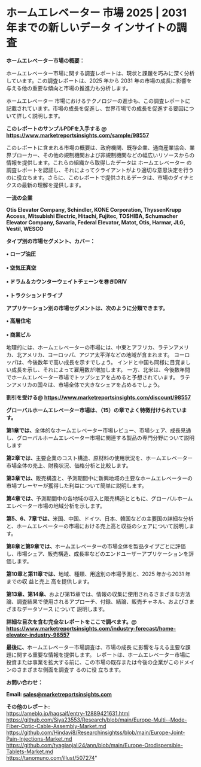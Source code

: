# ホームエレベーター 市場 2025 | 2031 年までの新しいデータ インサイトの調査

<strong><b>ホームエレベーター市場の概要：</b></strong>

ホームエレベーター市場に関する調査レポートは、現状と課題を巧みに深く分析しています。この調査レポートは、2025 年から 2031 年の市場の成長に影響を与える他の重要な傾向と市場の推進力も分析します。

ホームエレベーター 市場におけるテクノロジーの進歩も、この調査レポートに記載されています。市場の成長を促進し、世界市場での成長を促進する要因について詳しく説明します。

<strong>このレポートのサンプルPDFを入手する @ <a href=https://www.marketreportsinsights.com/sample/98557>https://www.marketreportsinsights.com/sample/98557</a></strong>

このレポートに含まれる市場の概要は、政府機関、既存企業、通商産業協会、業界ブローカー、その他の規制機関および非規制機関などの幅広いリソースからの情報を提供します。これらの組織から取得したデータは ホームエレベーター の調査レポートを認証し、それによってクライアントがより適切な意思決定を行うのに役立ちます。さらに、このレポートで提供されるデータは、市場のダイナミクスの最新の理解を提供します。

<strong>一流の企業</strong>

<strong><b>Otis Elevator Company, Schindler, KONE Corporation, ThyssenKrupp Access, Mitsubishi Electric, Hitachi, Fujitec, TOSHIBA, Schumacher Elevator Company, Savaria, Federal Elevator, Matot, Otis, Harmar, JLG, Vestil, WESCO</b></strong>

<strong><b>タイプ別の市場セグメント、カバー：</b></strong>

<strong>• ロープ油圧<br><br>• 空気圧真空<br><br>• ドラム＆カウンターウェイトチェーンを巻きDRIV<br><br>• トラクションドライブ</strong>

<strong><b>アプリケーション別の市場セグメントは、次のように分類できます。</b></strong>

<strong>• 高層住宅<br><br>• 商業ビル</strong>

 地理的には、ホームエレベーターの市場には、中東とアフリカ、ラテンアメリカ、北アメリカ、ヨーロッパ、アジア太平洋などの地域が含まれます。 ヨーロッパは、今後数年で高い成長を示すでしょう。 インドと中国も同様に目覚ましい成長を示し、それによって雇用数が増加します。 一方、北米は、今後数年間でホームエレベーター市場でトップシェアを占めると予想されています。 ラテンアメリカの国々は、市場全体で大きなシェアを占めるでしょう。

<strong>割引を受ける@ <a href=https://www.marketreportsinsights.com/discount/98557>https://www.marketreportsinsights.com/discount/98557</a></strong>

<strong><b>グローバルホームエレベーター市場は、（15）の章でよく特徴付けられています。</b></strong>

<strong><b>第</b></strong><strong><b>1章では、</b></strong>全体的なホームエレベーター市場レビュー、市場シェア、成長見通し、グローバルホームエレベーター市場に関連する製品の専門分野について説明します

<strong><b>第2章では、</b></strong>主要企業のコスト構造、原材料の使用状況を、ホームエレベーター市場全体の売上、財務状況、価格分析と比較します。

<strong><b>第3章では、</b></strong>販売構造と、予測期間中に新興地域の主要なホームエレベーターの市場プレーヤーが獲得した利益について簡単に説明します。

<strong><b>第4章では、</b></strong>予測期間中の各地域の収入と販売構造とともに、グローバルホームエレベーター市場の地域分析を示します。

<strong><b>第5、6、7章では、</b></strong>米国、中国、ドイツ、日本、韓国などの主要国の詳細な分析と、ホームエレベーターの市場における売上高と収益のシェアについて説明します。

<strong><b>第8章と第9章では、</b></strong>ホームエレベーターの市場全体を製品タイプごとに評価し、市場シェア、販売構造、成長率などのエンドユーザーアプリケーションを評価します。

<strong><b>第10章と第11章では、</b></strong>地域、種類、用途別の市場予測と、2025 年から2031 年までの収 益と売上 高を提供します。

<strong><b>第13章、第14章、</b></strong>および第15章では、情報の収集に使用されるさまざまな方法論、調査結果で使用されるアプローチ、付録、結論、販売チャネル、およびさまざまなデータソース について 説明します。

<strong>詳細な目次を含む完全なレポートをここで調べます。@ <a href=https://www.marketreportsinsights.com/industry-forecast/home-elevator-industry-98557>https://www.marketreportsinsights.com/industry-forecast/home-elevator-industry-98557</a></strong>

<strong><b>最後に、</b></strong>ホームエレベーター市場調査は、市場の成長 に影響を</a>与える主要な課題に関する重要な情報を提供します。 レポートは、ホームエレベーター市場に投資または事業を拡大する前に、この市場の既存または今後の企業がこのドメインのさまざまな側面を調査す るのに役 立ちます。

<strong><b>お問い合わせ：</b></strong>

<strong>Email: </strong><a href=mailto:sales@marketreportsinsights.com><strong>sales@marketreportsinsights.com</strong></a>

<strong>その他のレポート:</strong>
<br>
<a href=https://ameblo.jp/haqsaif/entry-12889421631.html>https://ameblo.jp/haqsaif/entry-12889421631.html</a>
<br>
<a href=https://github.com/Siya23553/Research/blob/main/Europe-Multi--Mode-Fiber-Optic-Cable-Assembly-Market.md>https://github.com/Siya23553/Research/blob/main/Europe-Multi--Mode-Fiber-Optic-Cable-Assembly-Market.md</a>
<br>
<a href=https://github.com/Hindavi8/Researchinsightss/blob/main/Europe-Joint-Pain-Injections-Market.md>https://github.com/Hindavi8/Researchinsightss/blob/main/Europe-Joint-Pain-Injections-Market.md</a>
<br>
<a href=https://github.com/tyagianjali24/ann/blob/main/Europe-Orodispersible-Tablets-Market.md>https://github.com/tyagianjali24/ann/blob/main/Europe-Orodispersible-Tablets-Market.md</a>
<br>
<a href=https://tanomuno.com/illust/507274>https://tanomuno.com/illust/507274</a>"
